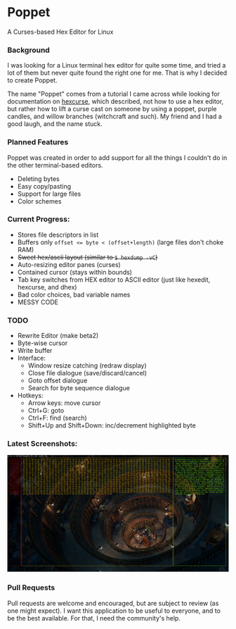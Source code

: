 # Poppet
A Curses-based Hex Editor for Linux

### Background
I was looking for a Linux terminal hex editor for quite some time, and tried a lot of them but never quite found the right one for me. That is why I decided to create Poppet.

The name "Poppet" comes from a tutorial I came across while looking for documentation on [hexcurse](https://github.com/LonnyGomes/hexcurse), which described, not how to use a hex editor, but rather how to lift a curse cast on someone by using a poppet, purple candles, and willow branches (witchcraft and such). My friend and I had a good laugh, and the name stuck.

### Planned Features
Poppet was created in order to add support for all the things I couldn't do in the other terminal-based editors.
- Deleting bytes
- Easy copy/pasting
- Support for large files
- Color schemes

### Current Progress:
- Stores file descriptors in list
- Buffers only `offset <= byte < (offset+length)` (large files don't choke RAM)
- ~~Sweet hex/ascii layout (similar to `$ hexdump -vC`)~~
- Auto-resizing editor panes (curses)
- Contained cursor (stays within bounds)
- Tab key switches from HEX editor to ASCII editor (just like hexedit, hexcurse, and dhex)
- Bad color choices, bad variable names
- MESSY CODE

### TODO
- Rewrite Editor (make beta2)
- Byte-wise cursor
- Write buffer
- Interface:
	- Window resize catching (redraw display)
	- Close file dialogue (save/discard/cancel)
	- Goto offset dialogue
	- Search for byte sequence dialogue
- Hotkeys:
	- Arrow keys: move cursor
	- Ctrl+G: goto
	- Ctrl+F: find (search)
	- Shift+Up and Shift+Down: inc/decrement highlighted byte

### Latest Screenshots:
![screenshot](https://raw.githubusercontent.com/Kagami95/Poppet/master/latest_screenshot.png)

### Pull Requests
Pull requests are welcome and encouraged, but are subject to review (as one might expect). I want this application to be useful to everyone, and to be the best available. For that, I need the community's  help.
